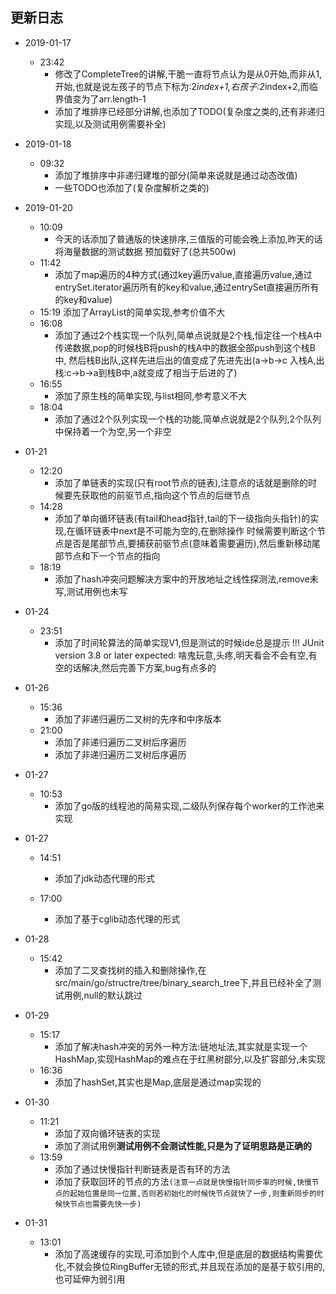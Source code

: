 
## 更新日志


- 2019-01-17
	* 23:42
		-	修改了CompleteTree的讲解,干脆一直将节点认为是从0开始,而非从1,开始,也就是说左孩子的节点下标为:2*index+1,右孩子:2*index+2,而临界值变为了arr.length-1
		-	添加了堆排序已经部分讲解,也添加了TODO(复杂度之类的,还有非递归实现,以及测试用例需要补全)

- 2019-01-18
    * 09:32
        -   添加了堆排序中非递归建堆的部分(简单来说就是通过动态改值)
        -   一些TODO也添加了(复杂度解析之类的)
        
- 2019-01-20
    *   10:09
        -   今天的话添加了普通版的快速排序,三值版的可能会晚上添加,昨天的话将海量数据的测试数据
        预加载好了(总共500w)
    *   11:42
        -   添加了map遍历的4种方式(通过key遍历value,直接遍历value,通过entrySet.iterator遍历所有的key和value,通过entrySet直接遍历所有的key和value)
    *   15:19
        添加了ArrayList的简单实现,参考价值不大
    *   16:08
        -   添加了通过2个栈实现一个队列,简单点说就是2个栈,恒定往一个栈A中传递数据,pop的时候栈B将push的栈A中的数据全部push到这个栈B中,
        然后栈B出队,这样先进后出的值变成了先进先出(a->b->c 入栈A,出栈:c->b->a到栈B中,a就变成了相当于后进的了)
    *   16:55
        -   添加了原生栈的简单实现,与list相同,参考意义不大
    *   18:04
        -   添加了通过2个队列实现一个栈的功能,简单点说就是2个队列,2个队列中保持着一个为空,另一个非空

-   01-21
    *   12:20
        -   添加了单链表的实现(只有root节点的链表),注意点的话就是删除的时候要先获取他的前驱节点,指向这个节点的后继节点
    *   14:28
        -   添加了单向循环链表(有tail和head指针,tail的下一级指向头指针)的实现,在循环链表中next是不可能为空的,在删除操作
        时候需要判断这个节点是否是尾部节点,要捕获前驱节点(意味着需要遍历),然后重新移动尾部节点和下一个节点的指向
    * 18:19
        -   添加了hash冲突问题解决方案中的开放地址之线性探测法,remove未写,测试用例也未写
 
- 01-24
    *   23:51
        -   添加了时间轮算法的简单实现V1,但是测试的时候ide总是提示 !!! JUnit version 3.8 or later expected:
        啥鬼玩意,头疼,明天看会不会有空,有空的话解决,然后完善下方案,bug有点多的
        
- 01-26
    *   15:36
        -   添加了非递归遍历二叉树的先序和中序版本
    *   21:00
        -   添加了非递归遍历二叉树后序遍历
        -   添加了非递归遍历二叉树后序遍历

- 01-27
    *   10:53
        -   添加了go版的线程池的简易实现,二级队列保存每个worker的工作池来实现

- 01-27
    *   14:51
        -   添加了jdk动态代理的形式
    
    *   17:00
        -   添加了基于cglib动态代理的形式

- 01-28
    *   15:42
        -   添加了二叉查找树的插入和删除操作,在src/main/go/structre/tree/binary_search_tree下,并且已经补全了测试用例,null的默认跳过

- 01-29
    *   15:17
        -   添加了解决hash冲突的另外一种方法:链地址法,其实就是实现一个HashMap,实现HashMap的难点在于红黑树部分,以及扩容部分,未实现
    *   16:36
        -   添加了hashSet,其实也是Map,底层是通过map实现的
- 01-30
    *   11:21
        -   添加了双向循环链表的实现
        -   添加了测试用例**测试用例不会测试性能,只是为了证明思路是正确的**
    *   13:59
        -   添加了通过快慢指针判断链表是否有环的方法
        -   添加了获取回环的节点的方法`(注意一点就是快慢指针同步率的时候,快慢节点的起始位置是同一位置,否则若初始化的时候快节点就快了一步,则重新同步的时候快节点也需要先快一步)`   
- 01-31
    * 13:01
        -   添加了高速缓存的实现,可添加到个人库中,但是底层的数据结构需要优化,不就会换位RingBuffer无锁的形式,并且现在添加的是基于软引用的,也可延伸为弱引用
        